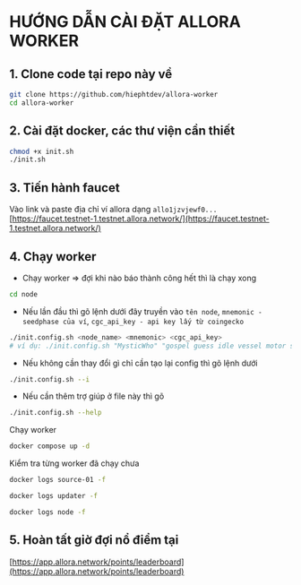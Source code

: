 # HƯỚNG DẪN CÀI ĐẶT ALLORA WORKER

## 1. Clone code tại repo này về

```bash
git clone https://github.com/hiephtdev/allora-worker
cd allora-worker
```

## 2. Cài đặt docker, các thư viện cần thiết

```bash
chmod +x init.sh
./init.sh
```

## 3. Tiến hành faucet

Vào link và paste địa chỉ ví allora dạng `allo1jzvjewf0...`  [https://faucet.testnet-1.testnet.allora.network/](https://faucet.testnet-1.testnet.allora.network/)

## 4. Chạy worker

- Chạy worker => đợi khi nào báo thành công hết thì là chạy xong

```bash
cd node
```

- Nếu lần đầu thì gõ lệnh dưới đây truyền vào `tên node`, `mnemonic - seedphase của ví`, `cgc_api_key - api key lấy từ coingecko`

```bash
./init.config.sh <node_name> <mnemonic> <cgc_api_key>
# ví dụ: ./init.config.sh "MysticWho" "gospel guess idle vessel motor step xxx xxx xxx xxx xxx xxx" "GC-xxxxxx"
```

- Nếu không cần thay đổi gì chỉ cần tạo lại config thì gõ lệnh dưới

```bash
./init.config.sh --i
```

- Nếu cần thêm trợ giúp ở file này thì gõ

```bash
./init.config.sh --help
```

Chạy worker

```bash
docker compose up -d
```

Kiểm tra từng worker đã chạy chưa

```bash
docker logs source-01 -f
```

```bash
docker logs updater -f
```

```bash
docker logs node -f
```

## 5. Hoàn tất giờ đợi nổ điểm tại

[https://app.allora.network/points/leaderboard](https://app.allora.network/points/leaderboard)

